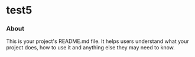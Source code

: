 test5
=====

### About

This is your project's README.md file. It helps users understand what your
project does, how to use it and anything else they may need to know.